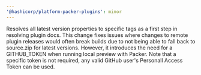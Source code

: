 ```yaml
---
'@hashicorp/platform-packer-plugins': minor
---
```


Resolves all latest version properties to specific tags as a first step in resolving plugin docs. This change fixes issues where changes to remote plugin releases would often break builds due to not being able to fall back to source.zip for latest versions. However, it introduces the need for a GITHUB_TOKEN when running local preview with Packer. Note that a specific token is not required, any valid GitHub user's Personall Access Token can be used.
